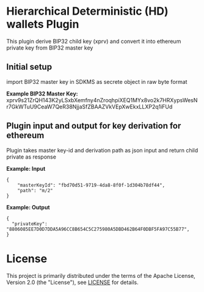 # Hierarchical Deterministic (HD) wallets Plugin
This plugin derive BIP32 child key (xprv) and convert it into ethereum private key from BIP32 master key
## Initial setup
import BIP32 master key in SDKMS as secrete object in raw byte format

**Example BIP32 Master Key:** xprv9s21ZrQH143K2yLSxbXemfny4nZroqhpiXEQ1MYx8vo2k7HRXypsWesNr7GkWTuU9CeaW7QeR38NjjaSfZBAAZVkVEpXwEkxLLXP2q1iFUd

## Plugin input and output for key derivation for ethereum
Plugin takes master key-id and derivation path as json input and return child private as response

**Example: Input**

```
{
	"masterKeyId": "fbd70d51-9719-4da8-8f0f-1d304b78df44",
	"path": "m/2"
}
```
**Example: Output**
```
{
  "privateKey": "8806085EE7D0D7DDA5A96CC8B654C5C275980A5DBD462B64F0DBF5FA97C55B77",
}
```

# License

This project is primarily distributed under the terms of the Apache License, Version 2.0 (the "License"), see [LICENSE](./LICENSE) for details.
